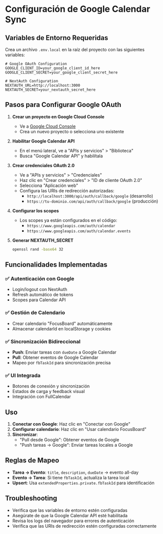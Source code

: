 # Configuración de Google Calendar Sync

## Variables de Entorno Requeridas

Crea un archivo `.env.local` en la raíz del proyecto con las siguientes variables:

```env
# Google OAuth Configuration
GOOGLE_CLIENT_ID=your_google_client_id_here
GOOGLE_CLIENT_SECRET=your_google_client_secret_here

# NextAuth Configuration
NEXTAUTH_URL=http://localhost:3000
NEXTAUTH_SECRET=your_nextauth_secret_here
```

## Pasos para Configurar Google OAuth

1. **Crear un proyecto en Google Cloud Console**
   - Ve a [Google Cloud Console](https://console.developers.google.com/)
   - Crea un nuevo proyecto o selecciona uno existente

2. **Habilitar Google Calendar API**
   - En el menú lateral, ve a "APIs y servicios" > "Biblioteca"
   - Busca "Google Calendar API" y habilítala

3. **Crear credenciales OAuth 2.0**
   - Ve a "APIs y servicios" > "Credenciales"
   - Haz clic en "Crear credenciales" > "ID de cliente OAuth 2.0"
   - Selecciona "Aplicación web"
   - Configura las URIs de redirección autorizadas:
     - `http://localhost:3000/api/auth/callback/google` (desarrollo)
     - `https://tu-dominio.com/api/auth/callback/google` (producción)

4. **Configurar los scopes**
   - Los scopes ya están configurados en el código:
     - `https://www.googleapis.com/auth/calendar`
     - `https://www.googleapis.com/auth/calendar.events`

5. **Generar NEXTAUTH_SECRET**
   ```bash
   openssl rand -base64 32
   ```

## Funcionalidades Implementadas

### ✅ Autenticación con Google
- Login/logout con NextAuth
- Refresh automático de tokens
- Scopes para Calendar API

### ✅ Gestión de Calendario
- Crear calendario "FocusBoard" automáticamente
- Almacenar calendarId en localStorage y cookies

### ✅ Sincronización Bidireccional
- **Push**: Enviar tareas con `dueDate` a Google Calendar
- **Pull**: Obtener eventos de Google Calendar
- Mapeo por `fbTaskId` para sincronización precisa

### ✅ UI Integrada
- Botones de conexión y sincronización
- Estados de carga y feedback visual
- Integración con FullCalendar

## Uso

1. **Conectar con Google**: Haz clic en "Conectar con Google"
2. **Configurar calendario**: Haz clic en "Usar calendario FocusBoard"
3. **Sincronizar**:
   - "Pull desde Google": Obtener eventos de Google
   - "Push tareas → Google": Enviar tareas locales a Google

## Reglas de Mapeo

- **Tarea → Evento**: `title`, `description`, `dueDate` → evento all-day
- **Evento → Tarea**: Si tiene `fbTaskId`, actualiza la tarea local
- **Upsert**: Usa `extendedProperties.private.fbTaskId` para identificación

## Troubleshooting

- Verifica que las variables de entorno estén configuradas
- Asegúrate de que la Google Calendar API esté habilitada
- Revisa los logs del navegador para errores de autenticación
- Verifica que las URIs de redirección estén configuradas correctamente